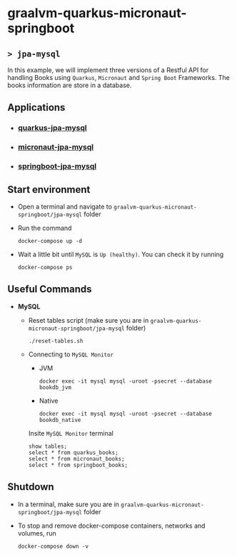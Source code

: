 # graalvm-quarkus-micronaut-springboot
## `> jpa-mysql`

In this example, we will implement three versions of a Restful API for handling Books using `Quarkus`, `Micronaut` and `Spring Boot` Frameworks. The books information are store in a database.

## Applications

- ### [quarkus-jpa-mysql](https://github.com/ivangfr/graalvm-quarkus-micronaut-springboot/tree/master/jpa-mysql/quarkus-jpa-mysql#graalvm-quarkus-micronaut-springboot)
- ### [micronaut-jpa-mysql](https://github.com/ivangfr/graalvm-quarkus-micronaut-springboot/tree/master/jpa-mysql/micronaut-jpa-mysql#graalvm-quarkus-micronaut-springboot)
- ### [springboot-jpa-mysql](https://github.com/ivangfr/graalvm-quarkus-micronaut-springboot/tree/master/jpa-mysql/springboot-jpa-mysql#graalvm-quarkus-micronaut-springboot)

## Start environment

- Open a terminal and navigate to `graalvm-quarkus-micronaut-springboot/jpa-mysql` folder

- Run the command
  ```
  docker-compose up -d
  ```

- Wait a little bit until `MySQL` is `Up (healthy)`. You can check it by running
  ```
  docker-compose ps
  ```

## Useful Commands

- **MySQL**

  - Reset tables script (make sure you are in `graalvm-quarkus-micronaut-springboot/jpa-mysql` folder)
    ```
    ./reset-tables.sh
    ```

  - Connecting to `MySQL Monitor`
    - JVM
      ```
      docker exec -it mysql mysql -uroot -psecret --database bookdb_jvm
      ```
    - Native
      ```
      docker exec -it mysql mysql -uroot -psecret --database bookdb_native
      ```

    Insite `MySQL Monitor` terminal
    ```
    show tables;
    select * from quarkus_books;
    select * from micronaut_books;
    select * from springboot_books;
    ```

## Shutdown

- In a terminal, make sure you are in `graalvm-quarkus-micronaut-springboot/jpa-mysql` folder

- To stop and remove docker-compose containers, networks and volumes, run
  ```
  docker-compose down -v
  ```
